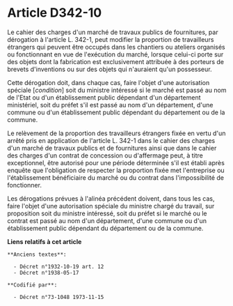 # Article D342-10

Le cahier des charges d'un marché de travaux publics de fournitures, par dérogation à l'article L. 342-1, peut modifier la
proportion de travailleurs étrangers qui peuvent être occupés dans les chantiers ou ateliers organisés ou fonctionnant en vue
de l'exécution du marché, lorsque celui-ci porte sur des objets dont la fabrication est exclusivement attribuée à des
porteurs de brevets d'inventions ou sur des objets qui n'auraient qu'un possesseur.

Cette dérogation doit, dans chaque cas, faire l'objet d'une autorisation spéciale [*condition*] soit du ministre intéressé si
le marché est passé au nom de l'Etat ou d'un établissement public dépendant d'un département ministériel, soit du préfet s'il
est passé au nom d'un département, d'une commune ou d'un établissement public dépendant du département ou de la commune.

Le relèvement de la proportion des travailleurs étrangers fixée en vertu d'un arrêté pris en application de l'article L.
342-1 dans le cahier des charges d'un marché de travaux publics et de fournitures ainsi que dans le cahier des charges d'un
contrat de concession ou d'affermage peut, à titre exceptionnel, être autorisé pour une période déterminée s'il est établi
après enquête que l'obligation de respecter la proportion fixée met l'entreprise ou l'établissement bénéficiaire du marché ou
du contrat dans l'impossibilité de fonctionner.

Les dérogations prévues à l'alinéa précédent doivent, dans tous les cas, faire l'objet d'une autorisation spéciale du
ministre chargé du travail, sur proposition soit du ministre intéressé, soit du préfet si le marché ou le contrat est passé
au nom d'un département, d'une commune ou d'un établissement public dépendant du département ou de la commune.

**Liens relatifs à cet article**

	**Anciens textes**:

	  - Décret n°1932-10-19 art. 12
	  - Décret n°1938-05-17

	**Codifié par**:

	  - Décret n°73-1048 1973-11-15
